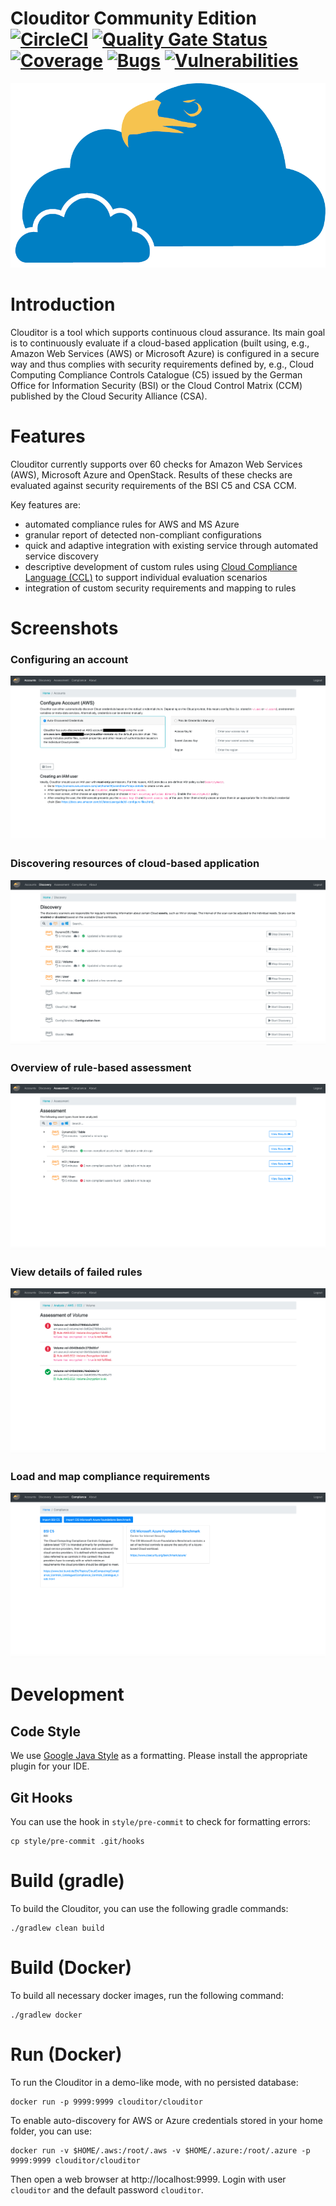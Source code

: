 # Clouditor Community Edition [![CircleCI](https://circleci.com/gh/clouditor/clouditor.svg?style=svg)](https://circleci.com/gh/clouditor/clouditor) [![Quality Gate Status](https://sonarcloud.io/api/project_badges/measure?project=clouditor_clouditor&metric=alert_status)](https://sonarcloud.io/dashboard?id=clouditor_clouditor) [![Coverage](https://sonarcloud.io/api/project_badges/measure?project=clouditor_clouditor&metric=coverage)](https://sonarcloud.io/dashboard?id=clouditor_clouditor) [![Bugs](https://sonarcloud.io/api/project_badges/measure?project=clouditor_clouditor&metric=bugs)](https://sonarcloud.io/dashboard?id=clouditor_clouditor) [![Vulnerabilities](https://sonarcloud.io/api/project_badges/measure?project=clouditor_clouditor&metric=vulnerabilities)](https://sonarcloud.io/dashboard?id=clouditor_clouditor)

![clouditor](images/claudi.png "Clouditor")

# Introduction

Clouditor is a tool which supports continuous cloud assurance. Its main goal is to continuously evaluate if a cloud-based application (built using, e.g., Amazon Web Services (AWS) or Microsoft Azure) is configured in a secure way and thus complies with security requirements defined by, e.g., Cloud Computing Compliance Controls Catalogue (C5) issued by the German Office for Information Security (BSI) or the Cloud Control Matrix (CCM) published by the Cloud Security Alliance (CSA).

# Features

Clouditor currently supports over 60 checks for Amazon Web Services (AWS), Microsoft Azure and OpenStack. Results of these checks are evaluated against security requirements of the BSI C5 and CSA CCM.

Key features are:

* automated compliance rules for AWS and MS Azure
* granular report of detected non-compliant configurations
* quick and adaptive integration with existing service through automated service discovery
* descriptive development of custom rules using [Cloud Compliance Language (CCL)](clouditor-engine-azure/src/main/resources/rules/azure/compute/vm-data-encryption.md) to support individual evaluation scenarios
* integration of custom security requirements and mapping to rules

# Screenshots

### Configuring an account
![Account configuration](images/Accounts.png "Accounts")

### Discovering resources of cloud-based application

![Discovery view](/images/Discovery.png "Discovery")

### Overview of rule-based assessment 

![Rule assessment](images/Assessment-2.png "Assessment")

### View details of failed rules

![Rule assessment](images/Assessment.png "Assessment")

### Load and map compliance requirements

![Compliance overview](images/Compliance.png "Compliance")

# Development

## Code Style

We use [Google Java Style](https://github.com/google/google-java-format) as a formatting. Please install the appropriate plugin for your IDE.

## Git Hooks

You can use the hook in `style/pre-commit` to check for formatting errors:
```
cp style/pre-commit .git/hooks
```

# Build (gradle)

To build the Clouditor, you can use the following gradle commands:

```
./gradlew clean build
```

# Build (Docker)

To build all necessary docker images, run the following command:

```
./gradlew docker
```

# Run (Docker)

To run the Clouditor in a demo-like mode, with no persisted database:

```
docker run -p 9999:9999 clouditor/clouditor
```

To enable auto-discovery for AWS or Azure credentials stored in your home folder, you can use:

```
docker run -v $HOME/.aws:/root/.aws -v $HOME/.azure:/root/.azure -p 9999:9999 clouditor/clouditor
```

Then open a web browser at http://localhost:9999. Login with user `clouditor` and the default password `clouditor`.

